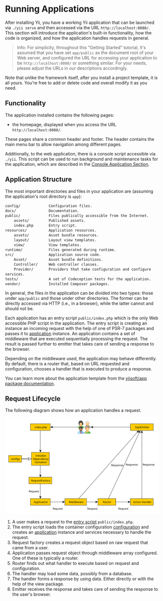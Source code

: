 # Running Applications

After installing Yii, you have a working Yii application that can be launched via `./yii serve` and then
accessed via the URL `http://localhost:8080/`. This section will introduce the application's built-in functionality,
how the code is organized, and how the application handles requests in general.

> Info: For simplicity, throughout this "Getting Started" tutorial, it's assumed that you have set `app/public`
  as the document root of your Web server, and configured the URL for accessing
  your application to be `http://localhost:8080/` or something similar.
  For your needs, please adjust the URLs in our descriptions accordingly.
  
Note that unlike the framework itself, after you install a project template, it is all yours. You're free to add or delete
code and overall modify it as you need.


## Functionality <span id="functionality"></span>

The application installed contains the following pages:

* the homepage, displayed when you access the URL `http://localhost:8080/`.

<!--
* the "About" page.
* the "Contact" page, which displays a contact form that allows end-users to contact you via email.
* and the "Login" page, which displays a login form that can be used to authenticate end-users. Try logging in
  with "admin/admin", and you will find the "Login" main menu item will change to "Logout"
-->

These pages share a common header and footer. The header contains the main menu bar to allow navigation
among different pages.

<!--
You should also see a toolbar at the bottom of the browser window.
This is a useful [debugger tool](https://github.com/yiisoft/yii-debug) provided by Yii to record and display a lot of
debugging information, such as log messages, response statuses, the database queries run, and so on.
-->

Additionally, to the web application, there is a console script accessible via `./yii`.
This script can be used to run background and maintenance tasks for the application, which are described
in the [Console Application Section](../tutorial/console.md).


## Application Structure <span id="application-structure"></span>

The most important directories and files in your application are (assuming the application's root directory is `app`):

```
config/             Configuration files.
docs/               Documentation.
public/             Files publically accessible from the Internet.
    assets/         Published assets.
    index.php       Entry script.
resources/          Application resources.
    assets/         Asset bundle resources.
    layout/         Layout view templates.
    view/           View templates.
runtime/            Files generated during runtime.
src/                Application source code.
    Asset/          Asset bundle definitions.
    Controller/     Web controller classes.
    Provider/       Providers that take configuration and configure services.
tests/              A set of Codeception tests for the application.
vendor/             Installed Composer packages.
```

In general, the files in the application can be divided into two types: those under `app/public` and those
under other directories. The former can be directly accessed via HTTP (i.e., in a browser), while the latter cannot
and should not be.

Each application has an entry script `public/index.php` which is the only Web accessible PHP script in the application.
The entry script is creating an instance an incoming request with the help of one of PSR-7 packages
and passes it to [application](../structure/application.md) instance. An application contains a set of
middleware that are executed sequentially processing the request. The result is passed further to emitter
that takes care of sending a response to the browser.

Depending on the middleware used, the application may behave differently. By default, there is a router
that, based on URL requested and configuration, chooses a handler that is executed to produce a response.

You can learn more about the application template from
the [yiisoft/app package documentation](https://github.com/yiisoft/app/blob/master/README.md).

## Request Lifecycle <span id="request-lifecycle"></span>

The following diagram shows how an application handles a request.

![Request Lifecycle](img/request-lifecycle.svg)

1. A user makes a request to the [entry script](structure/entry-script.md) `public/index.php`.
2. The entry script loads the container configuration [configuration](concept/configuration.md) and creates
   an [application](structure/application.md) instance and services necessary to handle the request.
3. Request factory creates a request object based on raw request that came from a user.
4. Application passes request object through middleware array configured. One of these is typically a router.
5. Router finds out what handler to execute based on request and configuration.
6. The handler may load some data, possibly from a database.
7. The handler forms a response by using data. Either directly or with the help of the view package.
8. Emitter receives the response and takes care of sending the response to the user's browser.
